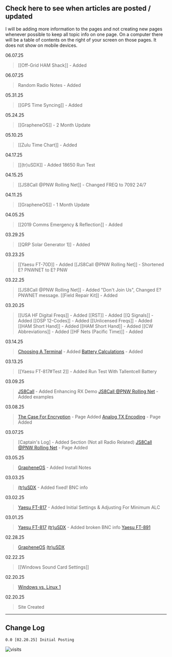 ## Check here to see when articles are posted / updated
I will be adding more information to the pages and not creating new pages whenever possible to keep all topic info on one page.  On a computer there will be a table of contents on the right of your screen on those pages.  It does not show on mobile devices.

06.07.25
>[[Off-Grid HAM Shack]] - Added

06.07.25
>Random Radio Notes - Added

05.31.25
>[[GPS Time Syncing]] - Added

05.24.25
>[[GrapheneOS]] 	- 2 Month Update

05.10.25
>[[Zulu Time Chart]] - Added

04.17.25
>[[(tr)uSDX]] - Added 18650 Run Test

04.15.25
>[[JS8Call @PNW Rolling Net]] - Changed FREQ to 7092 24/7

04.11.25
>[[GrapheneOS]] - 1 Month Update

04.05.25
>[[2019 Comms Emergency & Reflection]] - Added

03.29.25
>[[QRP Solar Generator 1]] - Added

03.23.25
>[[Yaesu FT-70D]] - Added
>[[JS8Call @PNW Rolling Net]] - Shortened E? PNWNET to E? PNW

03.22.25
>[[JS8Call @PNW Rolling Net]] - Added "Don't Join Us", Changed E? PNWNET message.
>[[Field Repair Kit]] - Added

03.20.25
>[[USA HF Digital Freqs]] - Added
>[[RST]] - Added
>[[Q Signals]] -  Added
>[[OSP 12-Codes]] - Added
>[[Unlicensed Freqs]] - Added
>[[HAM Short Hand]] - Added
>[[HAM Short Hand]] - Added
>[[CW Abbreviations]] - Added
>[[HF Nets (Pacific Time)]] - Added
 
03.14.25
>[Choosing A Terminal](Choosing%20A%20Terminal.md) - Added
>[Battery Calculations](Battery%20Calculations.md) - Added

03.13.25
>[[Yaesu FT-817#Test 2]] - Added Run Test With Tallentcell Battery

03.09.25
> [JS8Call](JS8Call.md) - Added Enhancing RX Demo
> [JS8Call @PNW Rolling Net](JS8Call%20@PNW%20Rolling%20Net.md) - Added examples

03.08.25
>[The Case For Encryption](The%20Case%20For%20Encryption.md) - Page Added
>[Analog TX Encoding](Analog%20TX%20Encoding.md) - Page Added

03.07.25
>[Captain's Log] - Added Section (Not all Radio Related)
>[JS8Call @PNW Rolling Net](JS8Call%20@PNW%20Rolling%20Net.md) - Page Added

03.05.25
>[GrapheneOS](GrapheneOS.md) - Added Install Notes

03.03.25
> [(tr)uSDX](\(tr\)uSDX.md) -  Added fixed! BNC info

03.02.25
>[Yaesu FT-817](Yaesu%20FT-817.md) -  Added Initial Settings & Adjusting For Minimum ALC 

03.01.25
>[Yaesu FT-817](Yaesu%20FT-817.md)
>[(tr)uSDX](\(tr\)uSDX.md) - Added broken BNC info
>[Yaesu FT-891](Yaesu%20FT-891.md)

02.28.25
>[GrapheneOS](GrapheneOS.md)
> [(tr)uSDX](\(tr\)uSDX.md)

02.22.25
> [[Windows Sound Card Settings]]

02.20.25
>  [Windows vs. Linux 1](Windows%20vs.%20Linux%201.md) 

02.20.25 
>Site Created


---
## Change Log
	0.0 [02.20.25] Initial Posting

![visits](https://visit-counter.vercel.app/counter.png?page=https%3A%2F%2Fpublish.obsidian.md%2Fk7jlj%2FPUBLISHED%2FSite%2BChange%2BLog&s=24&c=8673af&bg=00000000&no=4&ff=digi&tb=&ta=) 
